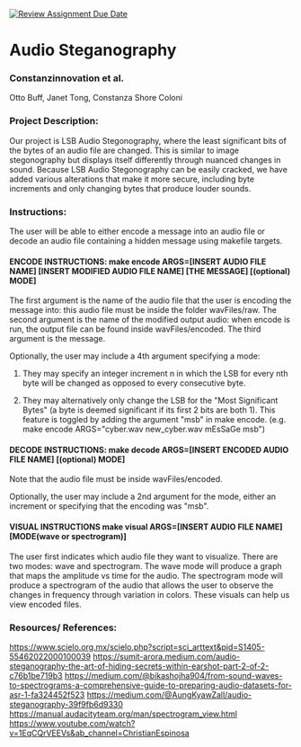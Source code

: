 [![Review Assignment Due Date](https://classroom.github.com/assets/deadline-readme-button-22041afd0340ce965d47ae6ef1cefeee28c7c493a6346c4f15d667ab976d596c.svg)](https://classroom.github.com/a/am3xLbu5)
# Audio Steganography
 
### Constanzinnovation et al. 

Otto Buff, Janet Tong, Constanza Shore Coloni
       
### Project Description:

Our project is LSB Audio Stegonography, where the least significant bits of the bytes of an audio file are changed. This is similar to image stegonography but displays itself differently through nuanced changes in sound. Because LSB Audio Stegonography can be easily cracked, we have added various alterations that make it more secure, including byte increments and only changing bytes that produce louder sounds. 

### Instructions:

The user will be able to either encode a message into an audio file or decode an audio file containing a hidden message using makefile targets. 

#### **ENCODE INSTRUCTIONS**: make encode ARGS=[INSERT AUDIO FILE NAME] [INSERT MODIFIED AUDIO FILE NAME] [THE MESSAGE] [(optional) MODE] 

The first argument is the name of the audio file that the user is encoding the message into: this audio file must be inside the folder wavFiles/raw. The second argument is the name of the modified output audio: when encode is run, the output file can be found inside wavFiles/encoded. The third argument is the message. 

Optionally, the user may include a 4th argument specifying a mode: 
1) They may specify an integer increment n in which the LSB for every nth byte will be changed as opposed to every consecutive byte. 

2) They may alternatively only change the LSB for the "Most Significant Bytes" (a byte is deemed  significant if its first 2 bits are both 1). This feature is toggled by adding the argument "msb" in make encode. (e.g. make encode ARGS="cyber.wav new_cyber.wav mEsSaGe msb")


#### **DECODE INSTRUCTIONS**: make decode ARGS=[INSERT ENCODED AUDIO FILE NAME] [(optional) MODE] 

Note that the audio file must be inside wavFiles/encoded. 

Optionally, the user may include a 2nd argument for the mode, either an increment or specifying that the encoding was "msb". 

#### **VISUAL INSTRUCTIONS** make visual ARGS=[INSERT AUDIO FILE NAME] [MODE(wave or spectrogram)] 

The user first indicates which audio file they want to visualize. There are two modes: wave and spectrogram. The wave mode will produce a graph that maps the amplitude vs time for the audio. The spectrogram mode will produce a spectrogram of the audio that allows the user to observe the changes in frequency through variation in colors. These visuals can help us view encoded files. 

### Resources/ References:
https://www.scielo.org.mx/scielo.php?script=sci_arttext&pid=S1405-55462022000100039 
https://sumit-arora.medium.com/audio-steganography-the-art-of-hiding-secrets-within-earshot-part-2-of-2-c76b1be719b3 
https://medium.com/@bikashojha904/from-sound-waves-to-spectrograms-a-comprehensive-guide-to-preparing-audio-datasets-for-asr-1-fa324452f523
https://medium.com/@AungKyawZall/audio-steganography-39f9fb6d9330
https://manual.audacityteam.org/man/spectrogram_view.html
https://www.youtube.com/watch?v=1EqCQrVEEVs&ab_channel=ChristianEspinosa 


